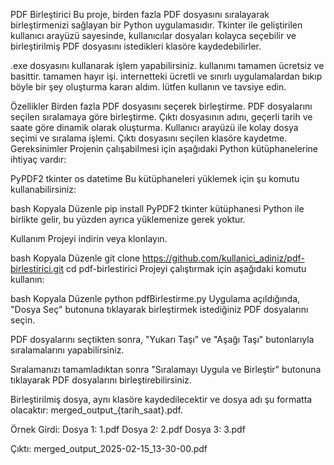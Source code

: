 PDF Birleştirici
Bu proje, birden fazla PDF dosyasını sıralayarak birleştirmenizi sağlayan bir Python uygulamasıdır. Tkinter ile geliştirilen kullanıcı arayüzü sayesinde, kullanıcılar dosyaları kolayca seçebilir ve birleştirilmiş PDF dosyasını istedikleri klasöre kaydedebilirler.

.exe dosyasını kullanarak işlem yapabilirsiniz. kullanımı tamamen ücretsiz ve basittir. tamamen hayır işi. internetteki ücretli ve sınırlı uygulamalardan bıkıp böyle bir şey oluşturma kararı aldım. lütfen kullanın ve tavsiye edin.

Özellikler
Birden fazla PDF dosyasını seçerek birleştirme.
PDF dosyalarını seçilen sıralamaya göre birleştirme.
Çıktı dosyasının adını, geçerli tarih ve saate göre dinamik olarak oluşturma.
Kullanıcı arayüzü ile kolay dosya seçimi ve sıralama işlemi.
Çıktı dosyasını seçilen klasöre kaydetme.
Gereksinimler
Projenin çalışabilmesi için aşağıdaki Python kütüphanelerine ihtiyaç vardır:

PyPDF2
tkinter
os
datetime
Bu kütüphaneleri yüklemek için şu komutu kullanabilirsiniz:

bash
Kopyala
Düzenle
pip install PyPDF2
tkinter kütüphanesi Python ile birlikte gelir, bu yüzden ayrıca yüklemenize gerek yoktur.

Kullanım
Projeyi indirin veya klonlayın.

bash
Kopyala
Düzenle
git clone https://github.com/kullanici_adiniz/pdf-birlestirici.git
cd pdf-birlestirici
Projeyi çalıştırmak için aşağıdaki komutu kullanın:

bash
Kopyala
Düzenle
python pdfBirlestirme.py
Uygulama açıldığında, "Dosya Seç" butonuna tıklayarak birleştirmek istediğiniz PDF dosyalarını seçin.

PDF dosyalarını seçtikten sonra, "Yukarı Taşı" ve "Aşağı Taşı" butonlarıyla sıralamalarını yapabilirsiniz.

Sıralamanızı tamamladıktan sonra "Sıralamayı Uygula ve Birleştir" butonuna tıklayarak PDF dosyalarını birleştirebilirsiniz.

Birleştirilmiş dosya, aynı klasöre kaydedilecektir ve dosya adı şu formatta olacaktır: merged_output_{tarih_saat}.pdf.

Örnek
Girdi:
Dosya 1: 1.pdf
Dosya 2: 2.pdf
Dosya 3: 3.pdf

Çıktı:
merged_output_2025-02-15_13-30-00.pdf
